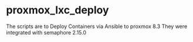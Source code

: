 # proxmox_lxc_deploy

The scripts are to Deploy Containers via Ansible to proxmox 8.3 
They were integrated with semaphore 2.15.0

